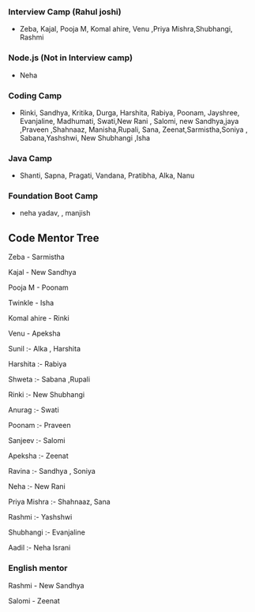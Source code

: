 ### Interview Camp (Rahul joshi)

- Zeba, Kajal, Pooja M, Komal ahire, Venu ,Priya Mishra,Shubhangi, Rashmi

### Node.js (Not in Interview camp)

 - Neha 
 

### Coding Camp

- Rinki, Sandhya, Kritika, Durga, Harshita, Rabiya, Poonam, Jayshree, Evanjaline, Madhumati, Swati,New Rani , Salomi, new Sandhya,jaya ,Praveen ,Shahnaaz, Manisha,Rupali, Sana, Zeenat,Sarmistha,Soniya , Sabana,Yashshwi, New Shubhangi ,Isha


### Java Camp

- Shanti, Sapna, Pragati, Vandana, Pratibha, Alka, Nanu


### Foundation Boot Camp

- neha yadav, , manjish 

## Code Mentor Tree

Zeba - Sarmistha

Kajal - New Sandhya

Pooja M -  Poonam

Twinkle - Isha

Komal ahire -  Rinki

Venu - Apeksha 

Sunil :- Alka , Harshita 

Harshita :- Rabiya

Shweta :- Sabana ,Rupali

Rinki :- New Shubhangi 

Anurag :- Swati  

Poonam :- Praveen

Sanjeev :- Salomi

Apeksha :- Zeenat

Ravina :- Sandhya  , Soniya

Neha :-  New Rani 

Priya Mishra :- Shahnaaz, Sana

Rashmi :- Yashshwi

Shubhangi :- Evanjaline

Aadil :-  Neha Israni

### English mentor

Rashmi - New Sandhya

Salomi -  Zeenat













